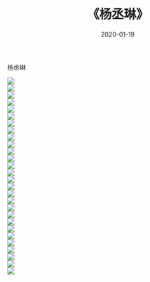 ﻿---
layout: post
title:  《杨丞琳》
date:   2020-01-19
img: http://img.660000.xyz/Sharelink/壁纸/明星魅力/华人明星/杨丞琳/000.jpg
categories: [美女, 清纯, 唯美]
---

杨丞琳

 ![](http://img.660000.xyz/Sharelink/壁纸/明星魅力/华人明星/杨丞琳/001.jpg) <br>![](http://img.660000.xyz/Sharelink/壁纸/明星魅力/华人明星/杨丞琳/002.jpg) <br>![](http://img.660000.xyz/Sharelink/壁纸/明星魅力/华人明星/杨丞琳/003.jpg) <br>![](http://img.660000.xyz/Sharelink/壁纸/明星魅力/华人明星/杨丞琳/004.jpg) <br>![](http://img.660000.xyz/Sharelink/壁纸/明星魅力/华人明星/杨丞琳/005.jpg) <br>![](http://img.660000.xyz/Sharelink/壁纸/明星魅力/华人明星/杨丞琳/006.jpg) <br>![](http://img.660000.xyz/Sharelink/壁纸/明星魅力/华人明星/杨丞琳/007.jpg) <br>![](http://img.660000.xyz/Sharelink/壁纸/明星魅力/华人明星/杨丞琳/008.jpg) <br>![](http://img.660000.xyz/Sharelink/壁纸/明星魅力/华人明星/杨丞琳/009.jpg) <br>![](http://img.660000.xyz/Sharelink/壁纸/明星魅力/华人明星/杨丞琳/010.jpg) <br>![](http://img.660000.xyz/Sharelink/壁纸/明星魅力/华人明星/杨丞琳/011.jpg) <br>![](http://img.660000.xyz/Sharelink/壁纸/明星魅力/华人明星/杨丞琳/012.jpg) <br>![](http://img.660000.xyz/Sharelink/壁纸/明星魅力/华人明星/杨丞琳/013.jpg) <br>![](http://img.660000.xyz/Sharelink/壁纸/明星魅力/华人明星/杨丞琳/014.jpg) <br>![](http://img.660000.xyz/Sharelink/壁纸/明星魅力/华人明星/杨丞琳/015.jpg) <br>![](http://img.660000.xyz/Sharelink/壁纸/明星魅力/华人明星/杨丞琳/016.jpg) <br>![](http://img.660000.xyz/Sharelink/壁纸/明星魅力/华人明星/杨丞琳/017.jpg) <br>![](http://img.660000.xyz/Sharelink/壁纸/明星魅力/华人明星/杨丞琳/018.jpg) <br>![](http://img.660000.xyz/Sharelink/壁纸/明星魅力/华人明星/杨丞琳/019.jpg) <br>![](http://img.660000.xyz/Sharelink/壁纸/明星魅力/华人明星/杨丞琳/020.jpg) <br>![](http://img.660000.xyz/Sharelink/壁纸/明星魅力/华人明星/杨丞琳/021.jpg) <br>![](http://img.660000.xyz/Sharelink/壁纸/明星魅力/华人明星/杨丞琳/022.jpg) <br>![](http://img.660000.xyz/Sharelink/壁纸/明星魅力/华人明星/杨丞琳/023.jpg) <br>![](http://img.660000.xyz/Sharelink/壁纸/明星魅力/华人明星/杨丞琳/024.jpg) <br>![](http://img.660000.xyz/Sharelink/壁纸/明星魅力/华人明星/杨丞琳/025.jpg) <br>![](http://img.660000.xyz/Sharelink/壁纸/明星魅力/华人明星/杨丞琳/026.jpg) <br>![](http://img.660000.xyz/Sharelink/壁纸/明星魅力/华人明星/杨丞琳/027.jpg) <br>![](http://img.660000.xyz/Sharelink/壁纸/明星魅力/华人明星/杨丞琳/028.jpg) <br>